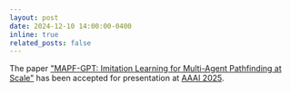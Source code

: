 ```yaml
---
layout: post
date: 2024-12-10 14:00:00-0400
inline: true
related_posts: false
---
```


The paper <a href='http://arxiv.org/abs/2409.00134'>"MAPF-GPT: Imitation Learning for Multi-Agent Pathfinding at Scale"</a> has been accepted for presentation at <a href='https://aaai.org/conference/aaai/aaai-25/'>AAAI 2025</a>.
